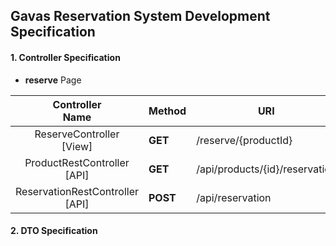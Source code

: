 ## Gavas Reservation System Development Specification

#### 1. Controller Specification
- **reserve** Page

|Controller<br/> Name |Method   |URI     |Return   |Service |
|:-:|---|---|:-:|---|
|ReserveController<br/>[View]   |**GET**   |/reserve/{productId}   |`ModelAndView`<br/>`.addObject(productId)`   |None  |
|ProductRestController<br/>[API]   |**GET**   |/api/products/{id}/reservation   |DTO(productInfoDto + productPriceDto)   |ReservationService  |
|ReservationRestController<br>[API]   |**POST**   |/api/reservation   |Success or Fail   |ReservationService   |


#### 2. DTO Specification

